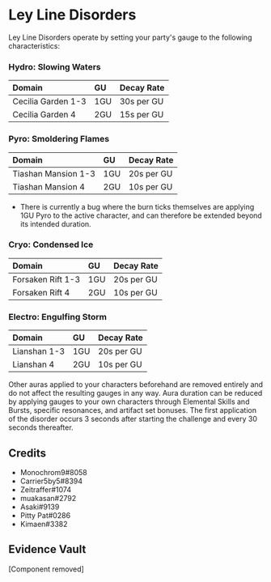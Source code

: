 # Ley Line Disorders

Ley Line Disorders operate by setting your party's gauge to the following characteristics:

### Hydro: Slowing Waters

| Domain             | GU  | Decay Rate |
| :----------------- | :-- | :--------- |
| Cecilia Garden 1-3 | 1GU | 30s per GU |
| Cecilia Garden 4   | 2GU | 15s per GU |

### Pyro: Smoldering Flames

| Domain              | GU  | Decay Rate |
| :------------------ | :-- | :--------- |
| Tiashan Mansion 1-3 | 1GU | 20s per GU |
| Tiashan Mansion 4   | 2GU | 10s per GU |

* There is currently a bug where the burn ticks themselves are applying 1GU Pyro to the active character, and can therefore be extended beyond its intended duration.

### Cryo: Condensed Ice

| Domain            | GU  | Decay Rate |
| :---------------- | :-- | :--------- |
| Forsaken Rift 1-3 | 1GU | 20s per GU |
| Forsaken Rift 4   | 2GU | 10s per GU |

### Electro: Engulfing Storm

| Domain       | GU  | Decay Rate |
| :----------- | :-- | :--------- |
| Lianshan 1-3 | 1GU | 20s per GU |
| Lianshan 4   | 2GU | 10s per GU |

Other auras applied to your characters beforehand are removed entirely and do not affect the resulting gauges in any way. Aura duration can be reduced by applying gauges to your own characters through Elemental Skills and Bursts, specific resonances, and artifact set bonuses. The first application of the disorder occurs 3 seconds after starting the challenge and every 30 seconds thereafter.

## Credits

* Monochrom9\#8058
* Carrier5by5\#8394
* Zeitraffer\#1074
* muakasan\#2792
* Asaki\#9139
* Pitty Pat\#0286
* Kimaen\#3382

## Evidence Vault

[Component removed]